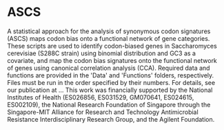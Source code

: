 # ASCS
A statistical approach for the analysis of synonymous codon signatures (ASCS) maps codon bias onto a functional network of gene categories.
These scripts are used to identify codon-biased genes in Saccharomyces cerevisiae (S288C strain) using binomial distribution and GC3 as a covariate, and map the codon bias signatures onto the functional network of genes using canonical correlation analysis (CCA). Required data and functions are provided in the 'Data' and 'Functions' folders, respectively. Files must be run in the order specified by their numbers. For details, see our publication at ...
This work was financially supported by the National Institutes of Health (ES026856, ES031529, GM070641, ES024615, ES002109), the National Research Foundation of Singapore through the Singapore-MIT Alliance for Research and Technology Antimicrobial Resistance Interdisciplinary Research Group, and the Agilent Foundation.

